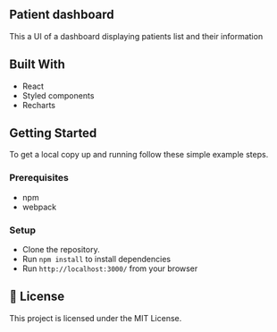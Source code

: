 ## Patient dashboard

This a UI of a dashboard displaying patients list and their information


## Built With

- React
- Styled components
- Recharts

## Getting Started

To get a local copy up and running follow these simple example steps.

### Prerequisites

- npm
- webpack

### Setup

- Clone the repository.
- Run `npm install` to install dependencies
- Run `http://localhost:3000/` from your browser


## 📝 License

This project is licensed under the MIT License.
